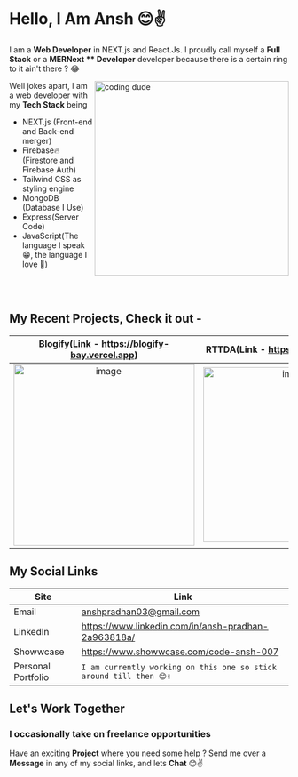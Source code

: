 # Hello, I Am Ansh 😊✌️

I am a **Web Developer** in NEXT.js and React.Js. I proudly call myself a **Full Stack**  or a **MERNext ** Developer** developer because there is a certain ring to it ain't there ? 😂

<img src="https://user-images.githubusercontent.com/106673696/222108786-b80b8303-e032-4db3-a756-ae879fd8f857.gif" width="350" alt="coding dude" align="right">

  Well jokes apart, I am a web developer with my **Tech Stack** being 
- NEXT.js (Front-end and Back-end merger)        
- Firebase🔥(Firestore and Firebase Auth)                                     
- Tailwind CSS as styling engine
- MongoDB (Database I Use)
- Express(Server Code)
- JavaScript(The language I speak 😁, the language I love 💖)

<br>
<br>

## My Recent Projects, Check it out -

  Blogify(Link - https://blogify-bay.vercel.app)|  RTTDA(Link - https://rttda.vercel.app/)
:-------------------------:|:-------------------------:
<img width="326" alt="image" src="https://user-images.githubusercontent.com/106673696/222103008-b0534c34-93fa-4a3a-9287-5dfe9a9309ab.png"> | <img width="315" alt="image" src="https://user-images.githubusercontent.com/106673696/222105542-0da5797c-8aeb-40e9-96e0-801bd3184875.png">

## My Social Links 
|Site| Link |
|--|--|
|Email|anshpradhan03@gmail.com|
| LinkedIn    | https://www.linkedin.com/in/ansh-pradhan-2a963818a/ |
|Showwcase |https://www.showwcase.com/code-ansh-007|
|Personal Portfolio|`I am currently working on this one so stick around till then 😊✌️`

## Let's Work Together 

### I occasionally take on freelance opportunities
Have an exciting **Project** where you need some help ?
Send me over a **Message** in any of my social links, and lets **Chat** 😊✌️


